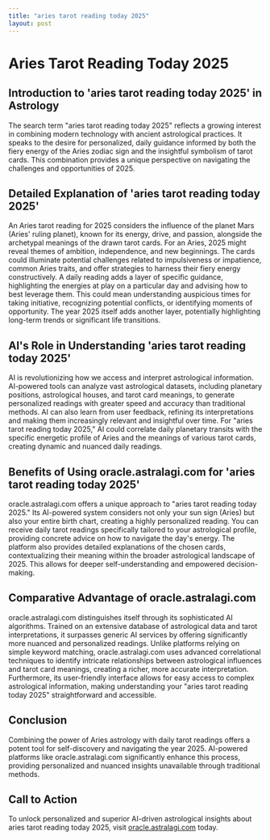 ```yaml
---
title: "aries tarot reading today 2025"
layout: post
---
```


# Aries Tarot Reading Today 2025

## Introduction to 'aries tarot reading today 2025' in Astrology

The search term "aries tarot reading today 2025" reflects a growing interest in combining modern technology with ancient astrological practices.  It speaks to the desire for personalized, daily guidance informed by both the fiery energy of the Aries zodiac sign and the insightful symbolism of tarot cards.  This combination provides a unique perspective on navigating the challenges and opportunities of 2025.

## Detailed Explanation of 'aries tarot reading today 2025'

An Aries tarot reading for 2025 considers the influence of the planet Mars (Aries' ruling planet), known for its energy, drive, and passion, alongside the archetypal meanings of the drawn tarot cards.  For an Aries, 2025 might reveal themes of ambition, independence, and new beginnings. The cards could illuminate potential challenges related to impulsiveness or impatience, common Aries traits, and offer strategies to harness their fiery energy constructively. A daily reading adds a layer of specific guidance, highlighting the energies at play on a particular day and advising how to best leverage them.  This could mean understanding auspicious times for taking initiative, recognizing potential conflicts, or identifying moments of opportunity. The year 2025 itself adds another layer, potentially highlighting long-term trends or significant life transitions.

## AI's Role in Understanding 'aries tarot reading today 2025'

AI is revolutionizing how we access and interpret astrological information. AI-powered tools can analyze vast astrological datasets, including planetary positions, astrological houses, and tarot card meanings, to generate personalized readings with greater speed and accuracy than traditional methods.  AI can also learn from user feedback, refining its interpretations and making them increasingly relevant and insightful over time.  For "aries tarot reading today 2025," AI could correlate daily planetary transits with the specific energetic profile of Aries and the meanings of various tarot cards, creating dynamic and nuanced daily readings.

## Benefits of Using oracle.astralagi.com for 'aries tarot reading today 2025'

oracle.astralagi.com offers a unique approach to "aries tarot reading today 2025."  Its AI-powered system considers not only your sun sign (Aries) but also your entire birth chart, creating a highly personalized reading. You can receive daily tarot readings specifically tailored to your astrological profile, providing concrete advice on how to navigate the day's energy.  The platform also provides detailed explanations of the chosen cards, contextualizing their meaning within the broader astrological landscape of 2025.  This allows for deeper self-understanding and empowered decision-making.

## Comparative Advantage of oracle.astralagi.com

oracle.astralagi.com distinguishes itself through its sophisticated AI algorithms.  Trained on an extensive database of astrological data and tarot interpretations, it surpasses generic AI services by offering significantly more nuanced and personalized readings. Unlike platforms relying on simple keyword matching, oracle.astralagi.com uses advanced correlational techniques to identify intricate relationships between astrological influences and tarot card meanings, creating a richer, more accurate interpretation.  Furthermore, its user-friendly interface allows for easy access to complex astrological information, making understanding your "aries tarot reading today 2025" straightforward and accessible.

## Conclusion

Combining the power of Aries astrology with daily tarot readings offers a potent tool for self-discovery and navigating the year 2025.  AI-powered platforms like oracle.astralagi.com significantly enhance this process, providing personalized and nuanced insights unavailable through traditional methods.

## Call to Action

To unlock personalized and superior AI-driven astrological insights about aries tarot reading today 2025, visit [oracle.astralagi.com](https://oracle.astralagi.com) today.